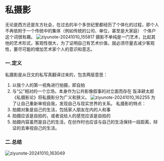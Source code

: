 # 私摄影
无论是西方还是东方社会，在过去的半个多世纪里都经历了个体化的过程，即个人不再依附于一个传统中的集体（例如传统的公司、单位，甚至是大家庭）
个体户这个词很有趣。
![ziyunote-20241010_155817](https://gitee.com/kawahara0616/photographnotes/raw/master/imgs/202410101558652.png)
摄影不单纯是一门艺术，比起其他的艺术形式，客观性很大，为了证明自己有艺术价值，就必须尽量去减少客观性，要尽可能的增加艺术家个人的意识和意志。

### 一.定义
私摄影是从日文的私写真翻译过来的，包含两层意思：
1. 以我个人的第一视角进行拍摄，即自拍
2. 与“公”相对的一个立场，本身作为公共影像叙事的对立面而存在
饭泽耕太郎《私摄影论》将私摄影分为广义和狭义。
![ziyunote-20241010_162255](https://gitee.com/kawahara0616/photographnotes/raw/master/imgs/202410101622694.png)
为了让自己重新审视自我，发现自己与现实世界的关系。
私摄影的特点：
1. 拍摄对象是自己的生活，包括家人朋友在内的人和事
2. 拍摄应该是自拍的，或者说给人的感觉应该是自拍的
3. 拍摄内容虽然是自己的生活，在创作时也应该与自己的生活保持一段距离，辩证的去审视自己的生活。

### 二.总结
![ziyunote-20241010_163049](https://gitee.com/kawahara0616/photographnotes/raw/master/imgs/202410101630527.png)